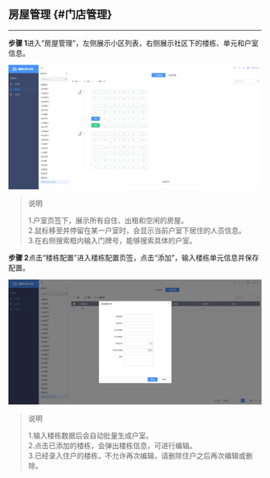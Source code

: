## 房屋管理 {#门店管理}

---

**步骤 1**进入“房屋管理”，左侧展示小区列表，右侧展示社区下的楼栋、单元和户室信息。

![](/assets/hu-shi-xin-xi.jpg)

> 说明
>
> 1.户室页签下，展示所有自住、出租和空闲的房屋。  
> 2.鼠标移至并停留在某一户室时，会显示当前户室下居住的人员信息。  
> 3.在右侧搜索框内输入门牌号，能够搜索具体的户室。

**步骤 2**点击“楼栋配置”进入楼栋配置页签，点击“添加”，输入楼栋单元信息并保存配置。

![](/assets/lou-dong-tian-jia.jpg)

> 说明
>
> 1.输入楼栋数据后会自动批量生成户室。  
> 2.点击已添加的楼栋，会弹出楼栋信息，可进行编辑。  
> 3.已经录入住户的楼栋，不允许再次编辑，请删除住户之后再次编辑或删除。



